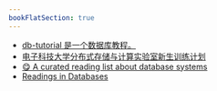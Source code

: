 ```yaml
---
bookFlatSection: true
---
```


- [ db-tutorial 是一个数据库教程。](https://github.com/dunwu/db-tutorial)
- [电子科技大学分布式存储与计算实验室新生训练计划](https://github.com/CDDSCLab/training-plan)
- [😋 A curated reading list about database systems](https://github.com/Sunt-ing/database-system-readings)
- [Readings in Databases](https://github.com/rxin/db-readings)